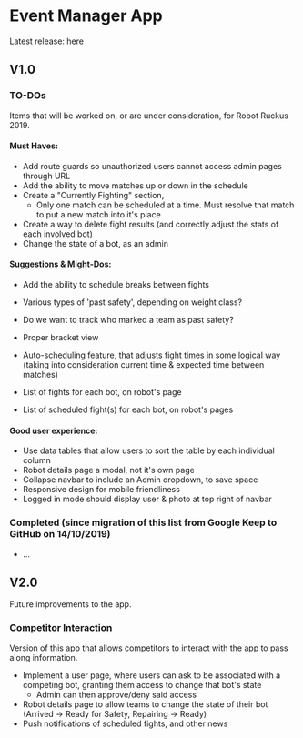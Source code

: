 # Event Manager App

Latest release: [here](https://combat-robotics-event-manager.firebaseapp.com)

## V1.0

### TO-DOs

Items that will be worked on, or are under consideration, for Robot Ruckus 2019.

#### Must Haves:

- Add route guards so unauthorized users cannot access admin pages through URL
- Add the ability to move matches up or down in the schedule
- Create a "Currently Fighting" section,
  - Only one match can be scheduled at a time. Must resolve that match to put a new match into it's place
- Create a way to delete fight results (and correctly adjust the stats of each involved bot)
- Change the state of a bot, as an admin

#### Suggestions & Might-Dos:

- Add the ability to schedule breaks between fights
- Various types of 'past safety', depending on weight class?
- Do we want to track who marked a team as past safety?
- Proper bracket view

- Auto-scheduling feature, that adjusts fight times in some logical way (taking into consideration current time & expected time between matches)
- List of fights for each bot, on robot's page
- List of scheduled fight(s) for each bot, on robot's pages

#### Good user experience:

- Use data tables that allow users to sort the table by each individual column
- Robot details page a modal, not it's own page
- Collapse navbar to include an Admin dropdown, to save space
- Responsive design for mobile friendliness
- Logged in mode should display user & photo at top right of navbar

### Completed (since migration of this list from Google Keep to GitHub on 14/10/2019)

- ...


## V2.0

Future improvements to the app.

### Competitor Interaction

Version of this app that allows competitors to interact with the app to pass along information.

- Implement a user page, where users can ask to be associated with a competing bot, granting them access to change that bot's state
  - Admin can then approve/deny said access
- Robot details page to allow teams to change the state of their bot (Arrived -> Ready for Safety, Repairing -> Ready)
- Push notifications of scheduled fights, and other news

